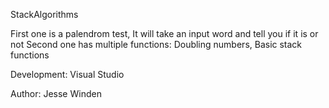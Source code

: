 StackAlgorithms

First one is a palendrom test, It will take an input word and tell you if it is or not
Second one has multiple functions: Doubling numbers, Basic stack functions

Development:
Visual Studio

Author:
Jesse Winden

